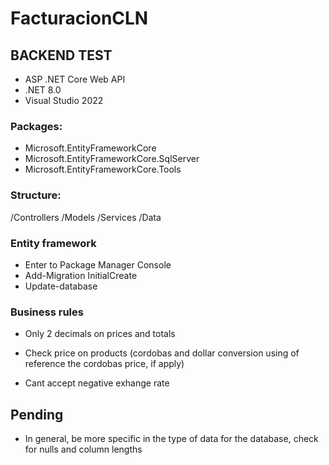 # FacturacionCLN

## BACKEND TEST

- ASP .NET Core Web API
- .NET 8.0
- Visual Studio 2022

### Packages:

- Microsoft.EntityFrameworkCore
- Microsoft.EntityFrameworkCore.SqlServer
- Microsoft.EntityFrameworkCore.Tools

### Structure:

/Controllers
/Models
/Services
/Data

### Entity framework

- Enter to Package Manager Console
- Add-Migration InitialCreate
- Update-database

### Business rules

- Only 2 decimals on prices and totals
- Check price on products (cordobas and dollar conversion using of reference the cordobas price, if apply)

- Cant accept negative exhange rate

## Pending

- In general, be more specific in the type of data for the database, check for nulls and column lengths